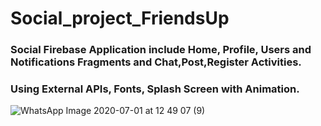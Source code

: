 # Social_project_FriendsUp
<h3>Social Firebase Application include Home, Profile, Users and Notifications Fragments and 
Chat,Post,Register Activities.</h3>
<h3>Using External APIs, Fonts, Splash Screen with Animation. </h3>


![WhatsApp Image 2020-07-01 at 12 49 07 (9)](https://user-images.githubusercontent.com/50546080/87664714-6864fc00-c76e-11ea-98da-27e2210b797a.jpeg) 
